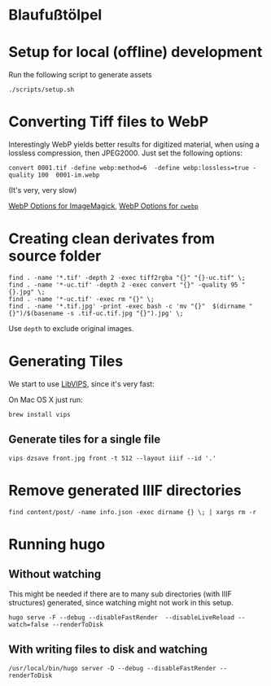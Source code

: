 Blaufußtölpel
=============

# Setup for local (offline) development

Run the following script to generate assets

```
./scripts/setup.sh
```

# Converting Tiff files to WebP

Interestingly WebP yields better results for digitized material, when using a lossless compression, then JPEG2000.
Just set the following options:

```
convert 0001.tif -define webp:method=6  -define webp:lossless=true -quality 100  0001-im.webp
```
(It's very, very slow)


[WebP Options for ImageMagick](https://imagemagick.org/script/webp.php), [WebP Options for `cwebp`](https://developers.google.com/speed/webp/docs/cwebp)

# Creating clean derivates from source folder

```
find . -name '*.tif' -depth 2 -exec tiff2rgba "{}" "{}-uc.tif" \;
find . -name '*-uc.tif' -depth 2 -exec convert "{}" -quality 95 "{}.jpg" \;
find . -name '*-uc.tif' -exec rm "{}" \;
find . -name '*.tif.jpg' -print -exec bash -c 'mv "{}"  $(dirname "{}")/$(basename -s .tif-uc.tif.jpg "{}").jpg' \;
```

Use `depth` to exclude original images.

# Generating Tiles

We start to use [LibVIPS](), since it's very fast:

On Mac OS X just run:

```
brew install vips
```

## Generate tiles for a single file

```
vips dzsave front.jpg front -t 512 --layout iiif --id '.'
```

# Remove generated IIIF directories

```
find content/post/ -name info.json -exec dirname {} \; | xargs rm -r
```

# Running hugo

## Without watching

This might be needed if there are to many sub directories (with IIIF structures) generated, since watching might not work in this setup.

```
hugo serve -F --debug --disableFastRender  --disableLiveReload --watch=false --renderToDisk

```

## With writing files to disk and watching

```
/usr/local/bin/hugo server -D --debug --disableFastRender --renderToDisk
```
